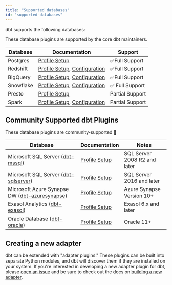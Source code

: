 ```yaml
---
title: "Supported databases"
id: "supported-databases"
---
```


dbt supports the following databases:

These database plugins are supported by the core dbt maintainers.

| Database | Documentation | Support |
| -------- | ------------- | ------- |
| Postgres | [Profile Setup](postgres-profile) | ✅Full Support |
| Redshift | [Profile Setup](redshift-profile), [Configuration](redshift-configs) | ✅Full Support |
| BigQuery | [Profile Setup](bigquery-profile), [Configuration](bigquery-configs) | ✅Full Support |
| Snowflake | [Profile Setup](snowflake-profile), [Configuration](snowflake-configs) | ✅ Full Support |
| Presto | [Profile Setup](presto-profile) | Partial Support |
| Spark | [Profile Setup](spark-profile), [Configuration](spark-configs) | Partial Support |

##  Community Supported dbt Plugins

These database plugins are community-supported 🌱

| Database | Documentation | Notes |
| -------- | ------------- | ----- |
| Microsoft SQL Server ([dbt-mssql](https://github.com/jacobm001/dbt-mssql)) | [Profile Setup](mssql-profile) | SQL Server 2008 R2 and later |
| Microsoft SQL Server ([dbt-sqlserver](https://github.com/mikaelene/dbt-sqlserver)) | [Profile Setup](mssql-profile) | SQL Server 2016 and later 
| Microsoft Azure Synapse DW ([dbt-azuresynapse](https://github.com/embold-health/dbt-azuresynapse)) | [Profile Setup](mssql-profile) | Azure Synapse Version 10+ 
| Exasol Analytics ([dbt-exasol](https://github.com/tglunde/dbt-exasol)) | [Profile Setup](exasol-profile) | Exasol 6.x and later |
| Oracle Database ([dbt-oracle](https://github.com/techindicium/dbt-oracle)) | [Profile Setup](oracle-profile) |Oracle 11+ |

## Creating a new adapter

dbt can be extended with "adapter plugins." These plugins can be built into separate Python modules, and dbt will discover them if they are installed on your system. If you're interested in developing a new adapter plugin for dbt, please [open an issue](https://github.com/fishtown-analytics/dbt/issues/new) and be sure to check out the docs on [building a new adapter](building-a-new-adapter).
